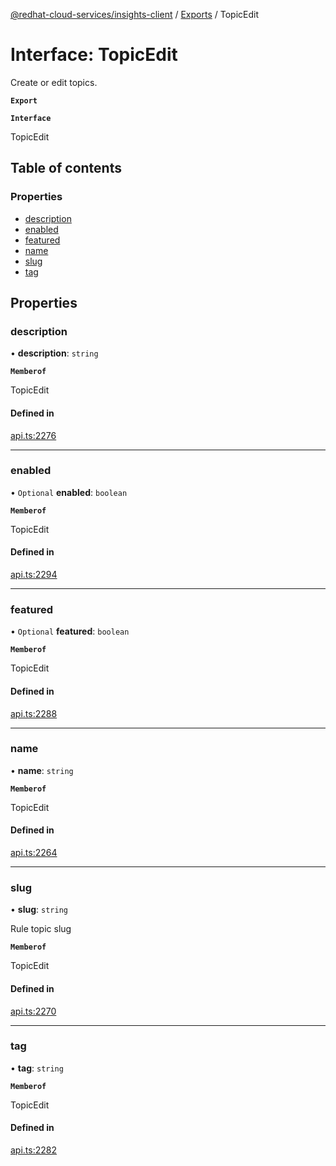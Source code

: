 [@redhat-cloud-services/insights-client](../README.md) / [Exports](../modules.md) / TopicEdit

# Interface: TopicEdit

Create or edit topics.

**`Export`**

**`Interface`**

TopicEdit

## Table of contents

### Properties

- [description](TopicEdit.md#description)
- [enabled](TopicEdit.md#enabled)
- [featured](TopicEdit.md#featured)
- [name](TopicEdit.md#name)
- [slug](TopicEdit.md#slug)
- [tag](TopicEdit.md#tag)

## Properties

### description

• **description**: `string`

**`Memberof`**

TopicEdit

#### Defined in

[api.ts:2276](https://github.com/RedHatInsights/javascript-clients/blob/master/packages/insights/api.ts#L2276)

___

### enabled

• `Optional` **enabled**: `boolean`

**`Memberof`**

TopicEdit

#### Defined in

[api.ts:2294](https://github.com/RedHatInsights/javascript-clients/blob/master/packages/insights/api.ts#L2294)

___

### featured

• `Optional` **featured**: `boolean`

**`Memberof`**

TopicEdit

#### Defined in

[api.ts:2288](https://github.com/RedHatInsights/javascript-clients/blob/master/packages/insights/api.ts#L2288)

___

### name

• **name**: `string`

**`Memberof`**

TopicEdit

#### Defined in

[api.ts:2264](https://github.com/RedHatInsights/javascript-clients/blob/master/packages/insights/api.ts#L2264)

___

### slug

• **slug**: `string`

Rule topic slug

**`Memberof`**

TopicEdit

#### Defined in

[api.ts:2270](https://github.com/RedHatInsights/javascript-clients/blob/master/packages/insights/api.ts#L2270)

___

### tag

• **tag**: `string`

**`Memberof`**

TopicEdit

#### Defined in

[api.ts:2282](https://github.com/RedHatInsights/javascript-clients/blob/master/packages/insights/api.ts#L2282)
